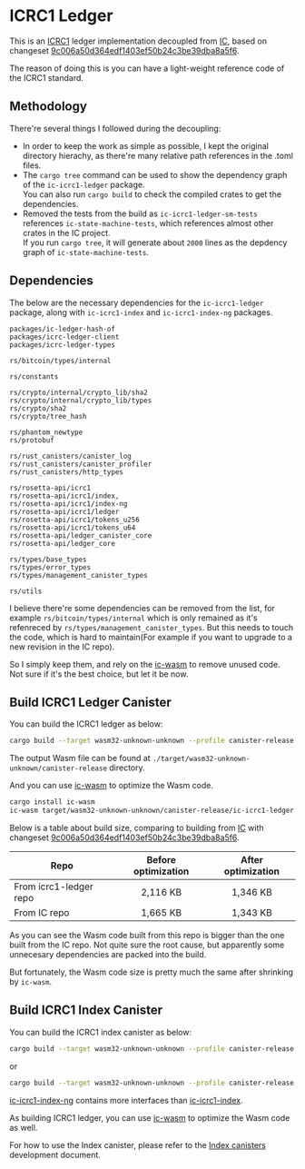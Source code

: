 # ICRC1 Ledger

This is an [ICRC1](https://github.com/dfinity/ICRC-1) ledger implementation decoupled from [IC](https://github.com/dfinity/ic), based on changeset [9c006a50d364edf1403ef50b24c3be39dba8a5f6](https://github.com/dfinity/ic/releases/tag/release-2024-06-19_23-01-cycle-hotfix).

The reason of doing this is you can have a light-weight reference code of the ICRC1 standard.

## Methodology

There're several things I followed during the decoupling:

- In order to keep the work as simple as possible, I kept the original directory hierachy, as there're many relative path references in the .toml files.
- The `cargo tree` command can be used to show the dependency graph of the `ic-icrc1-ledger` package.  
  You can also run `cargo build` to check the compiled crates to get the dependencies.
- Removed the tests from the build as `ic-icrc1-ledger-sm-tests` references `ic-state-machine-tests`, which references almost other crates in the IC project.  
  If you run `cargo tree`, it will generate about `2000` lines as the depdency graph of `ic-state-machine-tests`.

## Dependencies

The below are the necessary dependencies for the `ic-icrc1-ledger` package, along with `ic-icrc1-index` and `ic-icrc1-index-ng` packages.

```
packages/ic-ledger-hash-of
packages/icrc-ledger-client
packages/icrc-ledger-types

rs/bitcoin/types/internal

rs/constants

rs/crypto/internal/crypto_lib/sha2
rs/crypto/internal/crypto_lib/types
rs/crypto/sha2
rs/crypto/tree_hash

rs/phantom_newtype
rs/protobuf

rs/rust_canisters/canister_log
rs/rust_canisters/canister_profiler
rs/rust_canisters/http_types

rs/rosetta-api/icrc1
rs/rosetta-api/icrc1/index,
rs/rosetta-api/icrc1/index-ng
rs/rosetta-api/icrc1/ledger
rs/rosetta-api/icrc1/tokens_u256
rs/rosetta-api/icrc1/tokens_u64
rs/rosetta-api/ledger_canister_core
rs/rosetta-api/ledger_core

rs/types/base_types
rs/types/error_types
rs/types/management_canister_types

rs/utils
```

I believe there're some dependencies can be removed from the list, for example `rs/bitcoin/types/internal` which is only remained as it's refenreced by `rs/types/management_canister_types`. But this needs to touch the code, which is hard to maintain(For example if you want to upgrade to a new revision in the IC repo).

So I simply keep them, and rely on the [ic-wasm](https://github.com/dfinity/ic-wasm) to remove unused code. Not sure if it's the best choice, but let it be now.

## Build ICRC1 Ledger Canister

You can build the ICRC1 ledger as below:

```bash
cargo build --target wasm32-unknown-unknown --profile canister-release --package ic-icrc1-ledger
```

The output Wasm file can be found at `./target/wasm32-unknown-unknown/canister-release` directory. 

And you can use [ic-wasm](https://github.com/dfinity/ic-wasm) to optimize the Wasm code.

```bash
cargo install ic-wasm
ic-wasm target/wasm32-unknown-unknown/canister-release/ic-icrc1-ledger.wasm -o icrc1-ledger.wasm shrink
```

Below is a table about build size, comparing to building from [IC](https://github.com/dfinity/ic) with changeset [9c006a50d364edf1403ef50b24c3be39dba8a5f6](https://github.com/dfinity/ic/releases/tag/release-2024-06-19_23-01-cycle-hotfix).

|         Repo            | Before optimization   | After optimization |
|------------------------ | :-------------------: | :----------------: |
| From icrc1-ledger repo  | 2,116 KB              | 1,346 KB           |
| From IC repo            | 1,665 KB              | 1,343 KB           |

As you can see the Wasm code built from this repo is bigger than the one built from the IC repo. Not quite sure the root cause, but apparently some unnecesary dependencies are packed into the build. 

But fortunately, the Wasm code size is pretty much the same after shrinking by `ic-wasm`.

## Build ICRC1 Index Canister

You can build the ICRC1 index canister as below:

```bash
cargo build --target wasm32-unknown-unknown --profile canister-release --package ic-icrc1-index
```

or
```bash
cargo build --target wasm32-unknown-unknown --profile canister-release --package ic-icrc1-index-ng
```

[ic-icrc1-index-ng](./rs/rosetta-api/icrc1/index-ng/index-ng.did) contains more interfaces than [ic-icrc1-index](./rs/rosetta-api/icrc1/index/index.did).

As building ICRC1 ledger, you can use [ic-wasm](https://github.com/dfinity/ic-wasm) to optimize the Wasm code as well.

For how to use the Index canister, please refer to the [Index canisters](https://internetcomputer.org/docs/current/developer-docs/defi/tokens/indexes) development document.
